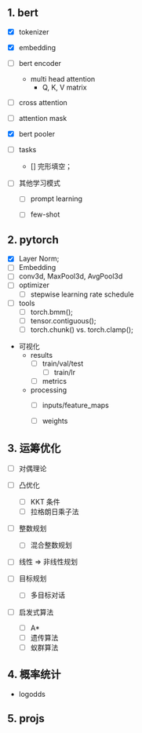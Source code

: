 

## 1. bert

- [x] tokenizer
- [x] embedding
- [ ] bert encoder
    - multi head attention
        - Q, K, V matrix
- [ ] cross attention
 
- [ ] attention mask
        
- [x] bert pooler 

- [ ] tasks
    - [] 完形填空；

- [ ] 其他学习模式
    - [ ] prompt learning
    - [ ] few-shot
    

## 2. pytorch

- [x] Layer Norm;
- [ ] Embedding
- [ ] conv3d, MaxPool3d, AvgPool3d
- [ ] optimizer
    - [ ] stepwise learning rate schedule
- [ ] tools
    - [ ] torch.bmm();
    - [ ] tensor.contiguous();
    - [ ] torch.chunk() vs. torch.clamp();

- 可视化
    - results
        - [ ] train/val/test
            - [ ] train/lr
        - [ ] metrics
    - processing
        - [ ] inputs/feature_maps
        - [ ] weights


## 3. 运筹优化

- [ ] 对偶理论

- [ ] 凸优化
    - [ ] KKT 条件
    - [ ] 拉格朗日乘子法 

- [ ] 整数规划
    - [ ] 混合整数规划

- [ ] 线性 => 非线性规划

- [ ] 目标规划
    - [ ] 多目标对话

- [ ] 启发式算法
    - [ ] A*
    - [ ] 遗传算法
    - [ ] 蚁群算法

## 4. 概率统计

- logodds


## 5. projs


